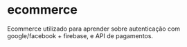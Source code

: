 # ecommerce
Ecommerce utilizado para aprender sobre autenticação com google/facebook + firebase, e API de pagamentos.
